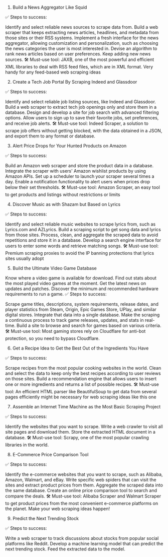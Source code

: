 1. Build a News Aggregator Like Squid

✅ Steps to success:

Identify and select reliable news sources to scrape data from.
Build a web scraper that keeps extracting news articles, headlines, and metadata from those sites or their RSS systems.
Implement a fresh interface for the news aggregator, allowing customization and personalization, such as choosing the news categories the user is most interested in.
Devise an algorithm to rank news articles based on user preferences.
Keep adding new news sources.
🛠️ Must-use tool: JAXB, one of the most powerful and efficient XML libraries to deal with RSS feed files, which are in XML format. Very handy for any feed-based web scraping ideas

2. Create a Tech Job Portal By Scraping Indeed and Glassdoor

✅ Steps to success:

Identify and select reliable job listing sources, like Indeed and Glassdoor.
Build a web scraper to extract tech job openings only and store them in a database.
Design and develop a site for job search with advanced filtering options.
Allow users to sign up to save their favorite jobs, set preferences, and receive job alerts.
🛠️ Must-use tool: Indeed Scraper, a solution to scrape job offers without getting blocked, with the data obtained in a JSON, and export them to any format or database.

3. Alert Price Drops for Your Hunted Products on Amazon

✅ Steps to success:

Build an Amazon web scraper and store the product data in a database.
Integrate the scraper with users' Amazon wishlist products by using Amazon APIs.
Set up a scheduler to launch your scraper several times a day.
Enable a notification functionality to alert users when prices drop below their set thresholds.
🛠️ Must-use tool: Amazon Scraper, an easy tool to get products and listings without restrictions or limits

4. Discover Music as with Shazam but Based on Lyrics

✅ Steps to success:

Identify and select reliable music websites to scrape lyrics from, such as Lyrics.com and AZLyrics.
Build a scraping script to get song data and lyrics from those sites.
Process, clean, and aggregate the scraped data to avoid repetitions and store it in a database.
Develop a search engine interface for users to enter some words and retrieve matching songs.
🛠️ Must-use tool: Premium scraping proxies to avoid the IP banning protections that lyrics sites usually adopt

5. Build the Ultimate Video Game Database


Know where a video game is available for download.
Find out stats about the most played video games at the moment.
Get the latest news on updates and patches.
Discover the minimum and recommended hardware requirements to run a game.
✅ Steps to success:

Scrape game titles, descriptions, system requirements, release dates, and player statistics from Steam, Origin, Epic Games Store, UPlay, and similar digital stores.
Integrate that data into a single database.
Make the scraping a continuous process to track game releases, updates, and stats in real-time.
Build a site to browse and search for games based on various criteria.
🛠️ Must-use tool: Most gaming stores rely on Cloudflare for anti-bot protection, so you need to bypass Cloudflare.


6. Get a Recipe Idea to Get the Best Out of the Ingredients You Have

✅ Steps to success:

Scrape recipes from the most popular cooking websites in the world.
Clean and select the data to keep only the best recipes according to user reviews on those sites.
Build a recommendation engine that allows users to insert one or more ingredients and returns a list of possible recipes.
🛠️ Must-use tool: An efficient HTML parser like BeautifulSoup to get data from several pages efficiently might be necessary for web scraping ideas like this one

7. Assemble an Internet Time Machine as the Most Basic Scraping Project

✅ Steps to success:

Identify the websites that you want to scrape.
Write a web crawler to visit all site pages and download them.
Store the extracted HTML document in a database.
🛠️ Must-use tool: Scrapy, one of the most popular crawling libraries in the world.


8. E-Commerce Price Comparison Tool

✅ Steps to success:

Identify the e-commerce websites that you want to scrape, such as Alibaba, Amazon, Walmart, and eBay.
Write specific web spiders that can visit the sites and extract product prices from them.
Aggregate the scraped data into the same database.
Create an online price comparison tool to search and compare the deals.
🛠️ Must-use tool: Alibaba Scraper and Walmart Scraper to get product prices from the most convenient e-commerce platforms on the planet. Make your web scraping ideas happen!

9. Predict the Next Trending Stock

✅ Steps to success:

Write a web scraper to track discussions about stocks from popular social platforms like Reddit.
Develop a machine learning model that can predict the next trending stock.
Feed the extracted data to the model.